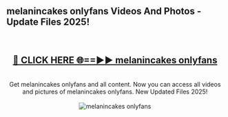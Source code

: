 <h2>melanincakes onlyfans Videos And Photos - Update Files 2025!</h2>
<br>
<div align="center">
<h2><a href="https://linkcuts.com/hfmhzwbr" rel="nofollow">🔴 CLICK HERE 🌐==►► melanincakes onlyfans</a></h2>
<br>
Get melanincakes onlyfans and all content. Now you can access all videos and pictures of melanincakes onlyfans. New Updated Files 2025!
<br>
<br>
<a href="https://linkcuts.com/hfmhzwbr" rel="nofollow" data-target="animated-image.originalLink"><img src="https://i.ibb.co.com/WyWwxjT/player-gif2.gif" alt="melanincakes onlyfans" style="max-width: 100%; display: inline-block;" data-target="animated-image.originalImage"></a>
</div>
<br>